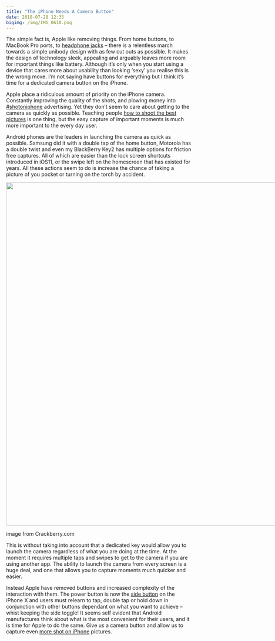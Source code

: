 ```yaml
---
title: "The iPhone Needs A Camera Button"
date: 2018-07-28 12:35
bigimg: /img/IMG_0610.png
---
```

The simple fact is, Apple like removing things. From home buttons, to MacBook Pro ports, to [headphone jacks](https://gr36.com/2017-08-27-iphone7-headphonejack/) &#8211; there is a relentless march towards a simple unibody design with as few cut outs as possible. It makes the design of technology sleek, appealing and arguably leaves more room for important things like battery. Although it&#8217;s only when you start using a device that cares more about usability than looking &#8216;sexy&#8217; you realise this is the wrong move. I’m not saying have buttons for everything but I think it&#8217;s time for a dedicated camera button on the iPhone.

Apple place a ridiculous amount of priority on the iPhone camera. Constantly improving the quality of the shots, and plowing money into [#shotoniphone](https://www.instagram.com/explore/tags/shotoniphone/?hl=en) advertising. Yet they don&#8217;t seem to care about getting to the camera as quickly as possible. Teaching people [how to shoot the best pictures](https://www.apple.com/uk/iphone/photography-how-to/) is one thing, but the easy capture of important moments is much more important to the every day user.

Android phones are the leaders in launching the camera as quick as possible. Samsung did it with a double tap of the home button, Motorola has a double twist and even my BlackBerry Key2 has multiple options for friction free captures. All of which are easier than the lock screen shortcuts introduced in iOS11, or the swipe left on the homescreen that has existed for years. All these actions seem to do is increase the chance of taking a picture of you pocket or turning on the torch by accident.

<div id="attachment_908" style="width: 1410px" class="wp-caption aligncenter">
  <img class="wp-image-908 size-full" src="https://gr36.com/wp-content/uploads/2018/07/key2-convienience-key.jpg" alt="" width="1400" height="933" srcset="https://gr36.com/wp-content/uploads/2018/07/key2-convienience-key.jpg 1400w, https://gr36.com/wp-content/uploads/2018/07/key2-convienience-key-300x200.jpg 300w, https://gr36.com/wp-content/uploads/2018/07/key2-convienience-key-768x512.jpg 768w, https://gr36.com/wp-content/uploads/2018/07/key2-convienience-key-1024x682.jpg 1024w, https://gr36.com/wp-content/uploads/2018/07/key2-convienience-key-700x467.jpg 700w" sizes="(max-width: 1400px) 100vw, 1400px" />

  <p class="wp-caption-text">
    image from Crackberry.com
  </p>
</div>

This is without taking into account that a dedicated key would allow you to launch the camera regardless of what you are doing at the time. At the moment it requires multiple taps and swipes to get to the camera if you are using another app. The ability to launch the camera from every screen is a huge deal, and one that allows you to capture moments much quicker and easier.

Instead Apple have removed buttons and increased complexity of the interaction with them. The power button is now the [side button](http://www.idownloadblog.com/2017/09/09/iphone-x-side-button/) on the iPhone X and users must relearn to tap, double tap or hold down in conjunction with other buttons dependant on what you want to achieve &#8211; whist keeping the side toggle! It seems self evident that Android manufactures think about what is the most convenient for their users, and it is time for Apple to do the same. Give us a camera button and allow us to capture even [more shot on iPhone](https://9to5mac.com/2018/02/25/shot-on-iphone-x-first-dance/) pictures.
